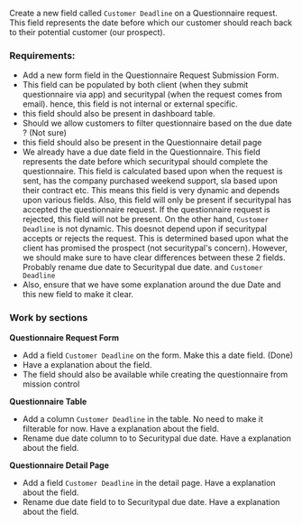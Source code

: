 
Create a new field called `Customer Deadline` on a Questionnaire request. This field represents the date before which our customer should reach back to their potential customer (our prospect). 

### Requirements:

- Add a new form field in the Questionnaire Request Submission Form.
- This field can be populated by both client (when they submit questionnaire via app) and securitypal (when the request comes from email). hence, this field is not internal or external specific.
- this field should also be present in dashboard table.
- Should we allow customers to filter questionnaire based on the due date ? (Not sure)
- this field should also be present in the Questionnaire detail page
- We already have a due date field in the Questionnaire. This field represents the date before which securitypal should complete the questionnaire. This field is calculated based upon when the request is sent, has the company purchased weekend support, sla based upon their contract etc. This means this field is very dynamic and depends upon various fields. Also, this field will only be present if securitypal has accepted the questionnaire request. If the questionnaire request is rejected, this field will not be present. On the other hand, `Customer Deadline` is not dynamic. This doesnot depend upon if securitypal accepts or rejects the request. This is determined based upon what the client has promised the prospect (not securitypal's concern).  However, we should make sure to have clear differences between these 2 fields. Probably rename due date to Securitypal due date. and `Customer Deadline`
- Also, ensure that we have some explanation around the due Date and this new field to make it clear.

### Work by sections

**Questionnaire Request Form**
- Add a field `Customer Deadline` on the form.  Make this a date field. (Done)
- Have a explanation about the field.
- The field should also be available while creating the questionnaire from mission control

**Questionnaire Table**
- Add a column `Customer Deadline` in the table.  No need to make it filterable for now. Have a explanation about the field.
- Rename due date column to to Securitypal due date. Have a explanation about the field.

**Questionnaire Detail Page**
- Add a field `Customer Deadline` in the detail page.  Have a explanation about the field.
- Rename due date field to to Securitypal due date. Have a explanation about the field.